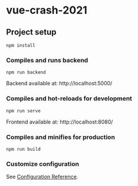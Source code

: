 # vue-crash-2021

## Project setup

```
npm install
```

### Compiles and runs backend

```
npm run backend
```

Backend available at:
http://localhost:5000/

### Compiles and hot-reloads for development

```
npm run serve
```

Frontend available at:
http://localhost:8080/

### Compiles and minifies for production

```
npm run build
```

### Customize configuration

See [Configuration Reference](https://cli.vuejs.org/config/).
